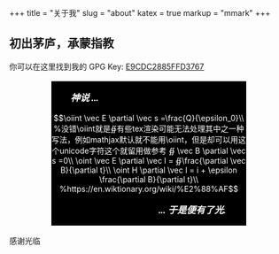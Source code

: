 +++
title = "关于我"
slug = "about"
katex = true
markup = "mmark"
+++

## 初出茅庐，承蒙指教

你可以在这里找到我的 GPG Key: [E9CDC2885FFD3767](/files/E9CDC2885FFD3767.asc)

<div style="width:70%;margin:0 auto;background:black;color:white">
</p>
<p style="padding-left:10%;padding-top:5%;font: bold italic 1.2em Fira Sans, serif">神说 ...</p>
<p>

$$\oiint \vec E \partial \vec s =\frac{Q}{\epsilon_0}\\ %没错\oiint就是∯有些tex渲染可能无法处理其中之一种写法，例如mathjax默认就不能用\oiint，但是却可以用这个unicode字符这个就留用做参考
∯ \vec B \partial \vec s =0\\
\oint \vec E \partial \vec l = ∯\frac{\partial \vec B}{\partial t}\\
\oint H \partial \vec l = i + \epsilon \frac{\partial B}{\partial t}\\
%https://en.wiktionary.org/wiki/%E2%88%AF$$

</p>
<p style="padding-left:55%;padding-bottom:5%;font: bold italic 1.2em Fira Sans, serif">... 于是便有了光.</p>
</div>

感谢光临